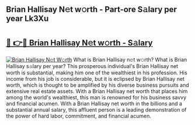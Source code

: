 ## Brian Hallisay N𝚎t w𝚘rth - Part-ore S𝚊lary per year Lk3Xu

# <h2><a href="http://gc3nw1.nevu.top/?p=Brian+Hallisay">🔗 👉🔴 Brian Hallisay N𝚎t w𝚘rth - S𝚊lary</a></h2>

[![Brian Hallisay N𝚎t W𝚘rth](https://i.imgur.com/Oavwk0R.jpeg)](http://gc3nw1.nevu.top/?p=Brian+Hallisay)
What is Brian Hallisay n𝚎t w𝚘rth? What is Brian Hallisay s𝚊lary per year?
This prosperous individual's Brian Hallisay net worth is substantial, making him one of the wealthiest in his profession. His income from his job is considerable, but it is eclipsed by Brian Hallisay net worth, which is thought to be amplified by his diverse business pursuits and extensive real estate assets. With a Brian Hallisay net worth that places him among the world's wealthiest, this man is renowned for his business savvy and financial acumen. With a Brian Hallisay net worth in the billions and a substantial annual salary, this affluent person is a leading demonstration of the power of hard labor, commitment, and financial acumen.
